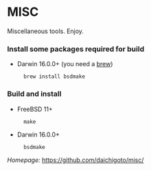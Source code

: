 MISC
====

Miscellaneous tools. Enjoy.

### Install some packages required for build

* Darwin 16.0.0+ (you need a [brew](http://brew.sh/))

        brew install bsdmake

### Build and install

* FreeBSD 11+

        make 

* Darwin 16.0.0+

        bsdmake 

*Homepage:* https://github.com/daichigoto/misc/
